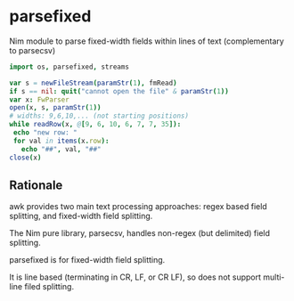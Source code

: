 # parsefixed
Nim module to parse fixed-width fields within lines of text (complementary to parsecsv)

```Nim
import os, parsefixed, streams

var s = newFileStream(paramStr(1), fmRead)
if s == nil: quit("cannot open the file" & paramStr(1))
var x: FwParser
open(x, s, paramStr(1))
# widths: 9,6,10,... (not starting positions)
while readRow(x, @[9, 6, 10, 6, 7, 7, 35]):
 echo "new row: "
 for val in items(x.row):
   echo "##", val, "##"
close(x)
```
## Rationale
awk provides two main text processing approaches: regex based field splitting, and fixed-width field splitting.

The Nim pure library, parsecsv, handles non-regex (but delimited) field splitting.

parsefixed is for fixed-width field splitting.

It is line based (terminating in CR, LF, or CR LF), so does not support multi-line filed splitting.
